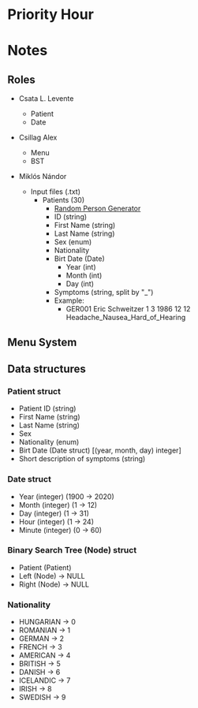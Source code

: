 # Priority Hour

# Notes

## Roles

- Csata L. Levente
	- Patient
	- Date
	
- Csillag Alex
	- Menu
	- BST
	
- Miklós Nándor
	- Input files (.txt)
		- Patients (30)
			- [Random Person Generator](https://www.fakenamegenerator.com/gen-random-gr-gr.php)
			- ID (string)
			- First Name (string)
			- Last  Name (string)
			- Sex (enum)
			- Nationality
			- Birt Date (Date)
				- Year (int)
				- Month (int)
				- Day (int)
			- Symptoms (string, split by "_")
			- Example:
				- GER001 Eric Schweitzer 1 3 1986 12 12 Headache_Nausea_Hard_of_Hearing

## Menu System

## Data structures

### Patient struct

- Patient ID (string)
- First Name (string)
- Last Name (string)
- Sex
- Nationality (enum)
- Birt Date (Date struct) \[(year, month, day) integer\]
- Short description of symptoms (string)

### Date struct

- Year (integer) (1900 -> 2020)
- Month (integer) (1 -> 12)
- Day (integer) (1 -> 31)
- Hour (integer) (1 -> 24)
- Minute (integer) (0 -> 60)

### Binary Search Tree (Node) struct

- Patient (Patient)
- Left (Node) -> NULL
- Right (Node) -> NULL

### Nationality

- HUNGARIAN -> 0
- ROMANIAN -> 1
- GERMAN -> 2
- FRENCH -> 3
- AMERICAN -> 4
- BRITISH -> 5
- DANISH -> 6
- ICELANDIC -> 7
- IRISH -> 8
- SWEDISH -> 9
